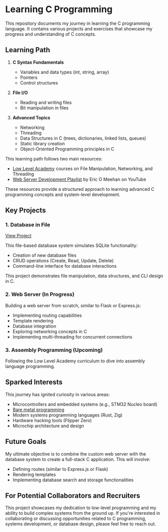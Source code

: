 # Learning C Programming

This repository documents my journey in learning the C programming language. It contains various projects and exercises that showcase my progress and understanding of C concepts.

## Learning Path

1. **C Syntax Fundamentals**
   - Variables and data types (int, string, array)
   - Pointers
   - Control structures

2. **File I/O**
   - Reading and writing files
   - Bit manipulation in files

3. **Advanced Topics**
   - Networking
   - Threading
   - Data Structures in C (trees, dictionaries, linked lists, queues)
   - Static library creation
   - Object-Oriented Programming principles in C

This learning path follows two main resources:

- [Low Level Academy](https://lowlevel.academy) courses on File Manipulation, Networking, and Threading
- [Web Server Development Playlist](https://youtu.be/dE9jmb7p0Yc?si=m130LJ7gIdjccIkQ) by Eric O Meehan on YouTube

These resources provide a structured approach to learning advanced C programming concepts and system-level development.

## Key Projects
### 1. Database in File
[View Project](./finalproject/README.md)

This file-based database system simulates SQLite functionality:
- Creation of new database files
- CRUD operations (Create, Read, Update, Delete)
- Command-line interface for database interactions

This project demonstrates file manipulation, data structures, and CLI design in C.

### 2. Web Server (In Progress)
Building a web server from scratch, similar to Flask or Express.js:
- Implementing routing capabilities
- Template rendering
- Database integration
- Exploring networking concepts in C
- Implementing multi-threading for concurrent connections

### 3. Assembly Programming (Upcoming)
Following the Low Level Academy curriculum to dive into assembly language programming.

## Sparked Interests

This journey has ignited curiosity in various areas:
- Microcontrollers and embedded systems (e.g., STM32 Nucleo board)
- [Bare metal programming](https://youtube.com/playlist?list=PLP29wDx6QmW7HaCrRydOnxcy8QmW0SNdQ&si=CA1vNJzEHFMnzy35)
- Modern systems programming languages (Rust, Zig)
- Hardware hacking tools (Flipper Zero)
- Microchip architecture and design

## Future Goals

My ultimate objective is to combine the custom web server with the database system to create a full-stack C application. This will involve:

- Defining routes (similar to Express.js or Flask)
- Rendering templates
- Implementing database search and storage functionalities

## For Potential Collaborators and Recruiters

This project showcases my dedication to low-level programming and my ability to build complex systems from the ground up. If you're interested in collaborating or discussing opportunities related to C programming, systems development, or database design, please feel free to reach out.